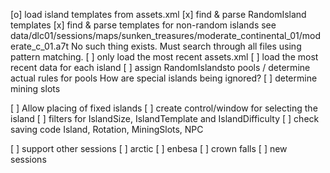 [o] load island templates from assets.xml
	[x] find & parse RandomIsland templates
	[x] find & parse templates for non-random islands
		see data/dlc01/sessions/maps/sunken_treasures/moderate_continental_01/moderate_c_01.a7t
		No such thing exists. Must search through all files using pattern matching.
	[ ] only load the most recent assets.xml
	[ ] load the most recent data for each island
	[ ] assign RandomIslandsto pools / determine actual rules for pools
		How are special islands being ignored?
	[ ] determine mining slots

[ ] Allow placing of fixed islands
	[ ] create control/window for selecting the island
		[ ] filters for IslandSize, IslandTemplate and IslandDifficulty
	[ ] check saving code
		Island, Rotation, MiningSlots, NPC

[ ] support other sessions
	[ ] arctic
	[ ] enbesa
	[ ] crown falls
[ ] new sessions
